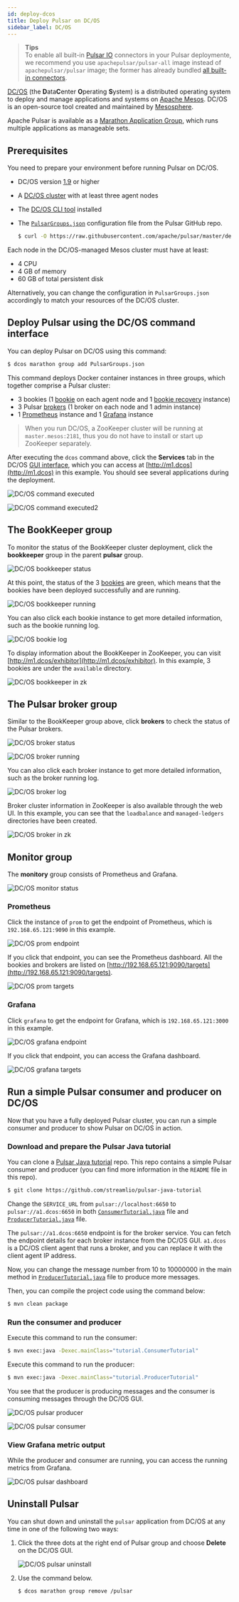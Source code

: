 ```yaml
---
id: deploy-dcos
title: Deploy Pulsar on DC/OS
sidebar_label: DC/OS
---
```


> **Tips**  
> To enable all built-in [Pulsar IO](io-overview.md) connectors in your Pulsar deploymente, we recommend you use `apachepulsar/pulsar-all` image instead of `apachepulsar/pulsar` image; the former has already bundled [all built-in connectors](io-overview.md#working-with-connectors).

[DC/OS](https://dcos.io/) (the <strong>D</strong>ata<strong>C</strong>enter <strong>O</strong>perating <strong>S</strong>ystem) is a distributed operating system to deploy and manage applications and systems on [Apache Mesos](http://mesos.apache.org/). DC/OS is an open-source tool created and maintained by [Mesosphere](https://mesosphere.com/).

Apache Pulsar is available as a [Marathon Application Group](https://mesosphere.github.io/marathon/docs/application-groups.html), which runs multiple applications as manageable sets.

## Prerequisites

You need to prepare your environment before running Pulsar on DC/OS.

* DC/OS version [1.9](https://docs.mesosphere.com/1.9/) or higher
* A [DC/OS cluster](https://docs.mesosphere.com/1.9/installing/) with at least three agent nodes
* The [DC/OS CLI tool](https://docs.mesosphere.com/1.9/cli/install/) installed
* The [`PulsarGroups.json`](https://github.com/apache/pulsar/blob/master/deployment/dcos/PulsarGroups.json) configuration file from the Pulsar GitHub repo.

  ```bash
  $ curl -O https://raw.githubusercontent.com/apache/pulsar/master/deployment/dcos/PulsarGroups.json
  ```

Each node in the DC/OS-managed Mesos cluster must have at least:

* 4 CPU
* 4 GB of memory
* 60 GB of total persistent disk

Alternatively, you can change the configuration in `PulsarGroups.json` accordingly to match your resources of the DC/OS cluster.

## Deploy Pulsar using the DC/OS command interface

You can deploy Pulsar on DC/OS using this command:

```bash
$ dcos marathon group add PulsarGroups.json
```

This command deploys Docker container instances in three groups, which together comprise a Pulsar cluster:

* 3 bookies (1 [bookie](reference-terminology.md#bookie) on each agent node and 1 [bookie recovery](http://bookkeeper.apache.org/docs/latest/admin/autorecovery/) instance)
* 3 Pulsar [brokers](reference-terminology.md#broker) (1 broker on each node and 1 admin instance)
* 1 [Prometheus](http://prometheus.io/) instance and 1 [Grafana](https://grafana.com/) instance


> When you run DC/OS, a ZooKeeper cluster will be running at `master.mesos:2181`, thus you do not have to install or start up ZooKeeper separately.

After executing the `dcos` command above, click the **Services** tab in the DC/OS [GUI interface](https://docs.mesosphere.com/latest/gui/), which you can access at [http://m1.dcos](http://m1.dcos) in this example. You should see several applications during the deployment.

![DC/OS command executed](assets/dcos_command_execute.png)

![DC/OS command executed2](assets/dcos_command_execute2.png)

## The BookKeeper group

To monitor the status of the BookKeeper cluster deployment, click the **bookkeeper** group in the parent **pulsar** group.

![DC/OS bookkeeper status](assets/dcos_bookkeeper_status.png)

At this point, the status of the 3 [bookies](reference-terminology.md#bookie) are green, which means that the bookies have been deployed successfully and are running.
 
![DC/OS bookkeeper running](assets/dcos_bookkeeper_run.png)
 
You can also click each bookie instance to get more detailed information, such as the bookie running log.

![DC/OS bookie log](assets/dcos_bookie_log.png)

To display information about the BookKeeper in ZooKeeper, you can visit [http://m1.dcos/exhibitor](http://m1.dcos/exhibitor). In this example, 3 bookies are under the `available` directory.

![DC/OS bookkeeper in zk](assets/dcos_bookkeeper_in_zookeeper.png)

## The Pulsar broker group

Similar to the BookKeeper group above, click **brokers** to check the status of the Pulsar brokers.

![DC/OS broker status](assets/dcos_broker_status.png)

![DC/OS broker running](assets/dcos_broker_run.png)

You can also click each broker instance to get more detailed information, such as the broker running log.

![DC/OS broker log](assets/dcos_broker_log.png)

Broker cluster information in ZooKeeper is also available through the web UI. In this example, you can see that the `loadbalance` and `managed-ledgers` directories have been created.

![DC/OS broker in zk](assets/dcos_broker_in_zookeeper.png)

## Monitor group

The **monitory** group consists of Prometheus and Grafana.

![DC/OS monitor status](assets/dcos_monitor_status.png)

### Prometheus

Click the instance of `prom` to get the endpoint of Prometheus, which is `192.168.65.121:9090` in this example.

![DC/OS prom endpoint](assets/dcos_prom_endpoint.png)

If you click that endpoint, you can see the Prometheus dashboard. All the bookies and brokers are listed on [http://192.168.65.121:9090/targets](http://192.168.65.121:9090/targets).

![DC/OS prom targets](assets/dcos_prom_targets.png)

### Grafana

Click `grafana` to get the endpoint for Grafana, which is `192.168.65.121:3000` in this example.
 
![DC/OS grafana endpoint](assets/dcos_grafana_endpoint.png)

If you click that endpoint, you can access the Grafana dashboard.

![DC/OS grafana targets](assets/dcos_grafana_dashboard.png)

## Run a simple Pulsar consumer and producer on DC/OS

Now that you have a fully deployed Pulsar cluster, you can run a simple consumer and producer to show Pulsar on DC/OS in action.

### Download and prepare the Pulsar Java tutorial

You can clone a [Pulsar Java tutorial](https://github.com/streamlio/pulsar-java-tutorial) repo. This repo contains a simple Pulsar consumer and producer (you can find more information in the `README` file in this repo).

```bash
$ git clone https://github.com/streamlio/pulsar-java-tutorial
```

Change the `SERVICE_URL` from `pulsar://localhost:6650` to `pulsar://a1.dcos:6650` in both [`ConsumerTutorial.java`](https://github.com/streamlio/pulsar-java-tutorial/blob/master/src/main/java/tutorial/ConsumerTutorial.java) file and [`ProducerTutorial.java`](https://github.com/streamlio/pulsar-java-tutorial/blob/master/src/main/java/tutorial/ProducerTutorial.java) file.

The `pulsar://a1.dcos:6650` endpoint is for the broker service. You can fetch the endpoint details for each broker instance from the DC/OS GUI. `a1.dcos` is a DC/OS client agent that runs a broker, and you can replace it with the client agent IP address.

Now, you can change the message number from 10 to 10000000 in the main method in [`ProducerTutorial.java`](https://github.com/streamlio/pulsar-java-tutorial/blob/master/src/main/java/tutorial/ProducerTutorial.java) file to produce more messages.

Then, you can compile the project code using the command below:

```bash
$ mvn clean package
```

### Run the consumer and producer

Execute this command to run the consumer:

```bash
$ mvn exec:java -Dexec.mainClass="tutorial.ConsumerTutorial"
```

Execute this command to run the producer:

```bash
$ mvn exec:java -Dexec.mainClass="tutorial.ProducerTutorial"
```

You see that the producer is producing messages and the consumer is consuming messages through the DC/OS GUI.

![DC/OS pulsar producer](assets/dcos_producer.png)

![DC/OS pulsar consumer](assets/dcos_consumer.png)

### View Grafana metric output

While the producer and consumer are running, you can access the running metrics from Grafana.

![DC/OS pulsar dashboard](assets/dcos_metrics.png)


## Uninstall Pulsar

You can shut down and uninstall the `pulsar` application from DC/OS at any time in one of the following two ways:

1. Click the three dots at the right end of Pulsar group and choose **Delete** on the DC/OS GUI.

    ![DC/OS pulsar uninstall](assets/dcos_uninstall.png)

2. Use the command below.

    ```bash
    $ dcos marathon group remove /pulsar
    ```
